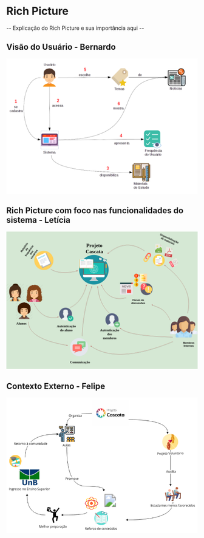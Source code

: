 # Rich Picture


-- Explicação do Rich Picture e sua importância aqui --


## Visão do Usuário - Bernardo

![Visão do usuário do sistema](../img/richPictures/rpBernardoUsuario.png)

## Rich Picture com foco nas funcionalidades do sistema - Letícia

![Foco nas funcionalidades](../img/richPictures/rpLeticiaFuncionalidades.png)

## Contexto Externo - Felipe

![Contexto Externo](../img/richPictures/rpFelipeContextoExterno.png)